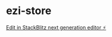 # ezi-store

[Edit in StackBlitz next generation editor ⚡️](https://stackblitz.com/~/github.com/Ashish01200/ezi-store)